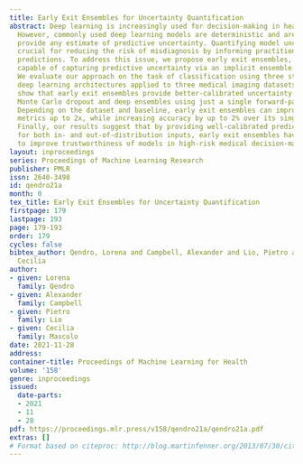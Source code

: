 ```yaml
---
title: Early Exit Ensembles for Uncertainty Quantification
abstract: Deep learning is increasingly used for decision-making in health applications.
  However, commonly used deep learning models are deterministic and are unable to
  provide any estimate of predictive uncertainty. Quantifying model uncertainty is
  crucial for reducing the risk of misdiagnosis by informing practitioners of low-confident
  predictions. To address this issue, we propose early exit ensembles, a novel framework
  capable of capturing predictive uncertainty via an implicit ensemble of early exits.
  We evaluate our approach on the task of classification using three state-of-the-art
  deep learning architectures applied to three medical imaging datasets. Our experiments
  show that early exit ensembles provide better-calibrated uncertainty compared to
  Monte Carlo dropout and deep ensembles using just a single forward-pass of the model.
  Depending on the dataset and baseline, early exit ensembles can improve uncertainty
  metrics up to 2x, while increasing accuracy by up to 2% over its single model counterpart.
  Finally, our results suggest that by providing well-calibrated predictive uncertainty
  for both in- and out-of-distribution inputs, early exit ensembles have the potential
  to improve trustworthiness of models in high-risk medical decision-making.
layout: inproceedings
series: Proceedings of Machine Learning Research
publisher: PMLR
issn: 2640-3498
id: qendro21a
month: 0
tex_title: Early Exit Ensembles for Uncertainty Quantification
firstpage: 179
lastpage: 193
page: 179-193
order: 179
cycles: false
bibtex_author: Qendro, Lorena and Campbell, Alexander and Lio, Pietro and Mascolo,
  Cecilia
author:
- given: Lorena
  family: Qendro
- given: Alexander
  family: Campbell
- given: Pietro
  family: Lio
- given: Cecilia
  family: Mascolo
date: 2021-11-28
address:
container-title: Proceedings of Machine Learning for Health
volume: '158'
genre: inproceedings
issued:
  date-parts:
  - 2021
  - 11
  - 28
pdf: https://proceedings.mlr.press/v158/qendro21a/qendro21a.pdf
extras: []
# Format based on citeproc: http://blog.martinfenner.org/2013/07/30/citeproc-yaml-for-bibliographies/
---
```


